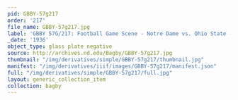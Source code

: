 ```yaml
---
pid: GBBY-57g217
order: '217'
file_name: GBBY-57g217.jpg
label: 'GBBY 57G/217: Football Game Scene - Notre Dame vs. Ohio State - 1936'
_date: '1936'
object_type: glass plate negative
source: http://archives.nd.edu/Bagby/GBBY-57g217.jpg
thumbnail: "/img/derivatives/simple/GBBY-57g217/thumbnail.jpg"
manifest: "/img/derivatives/iiif/images/GBBY-57g217/manifest.json"
full: "/img/derivatives/simple/GBBY-57g217/full.jpg"
layout: generic_collection_item
collection: bagby
---
```

